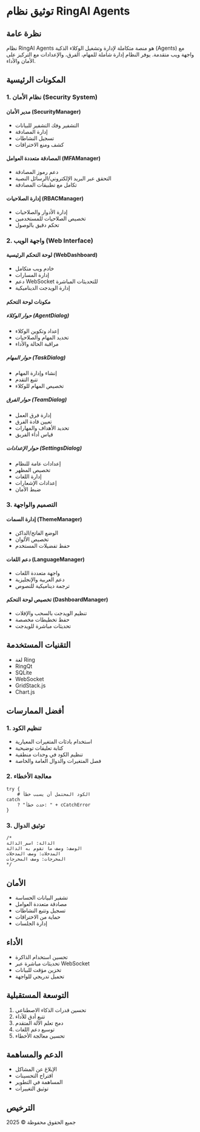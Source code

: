 # توثيق نظام RingAI Agents

## نظرة عامة
نظام RingAI Agents هو منصة متكاملة لإدارة وتشغيل الوكلاء الذكية (Agents) مع واجهة ويب متقدمة. يوفر النظام إدارة شاملة للمهام، الفرق، والإعدادات مع التركيز على الأمان والأداء.

## المكونات الرئيسية

### 1. نظام الأمان (Security System)
#### مدير الأمان (SecurityManager)
- التشفير وفك التشفير للبيانات
- إدارة المصادقة
- تسجيل النشاطات
- كشف ومنع الاختراقات

#### المصادقة متعددة العوامل (MFAManager)
- دعم رموز المصادقة
- التحقق عبر البريد الإلكتروني/الرسائل النصية
- تكامل مع تطبيقات المصادقة

#### إدارة الصلاحيات (RBACManager)
- إدارة الأدوار والصلاحيات
- تخصيص الصلاحيات للمستخدمين
- تحكم دقيق بالوصول

### 2. واجهة الويب (Web Interface)

#### لوحة التحكم الرئيسية (WebDashboard)
- خادم ويب متكامل
- إدارة المسارات
- دعم WebSocket للتحديثات المباشرة
- إدارة الويدجت الديناميكية

#### مكونات لوحة التحكم

##### حوار الوكلاء (AgentDialog)
- إعداد وتكوين الوكلاء
- تحديد المهام والصلاحيات
- مراقبة الحالة والأداء

##### حوار المهام (TaskDialog)
- إنشاء وإدارة المهام
- تتبع التقدم
- تخصيص المهام للوكلاء

##### حوار الفرق (TeamDialog)
- إدارة فرق العمل
- تعيين قادة الفرق
- تحديد الأهداف والمهارات
- قياس أداء الفريق

##### حوار الإعدادات (SettingsDialog)
- إعدادات عامة للنظام
- تخصيص المظهر
- إدارة اللغات
- إعدادات الإشعارات
- ضبط الأمان

### 3. التصميم والواجهة

#### إدارة السمات (ThemeManager)
- الوضع الفاتح/الداكن
- تخصيص الألوان
- حفظ تفضيلات المستخدم

#### دعم اللغات (LanguageManager)
- واجهة متعددة اللغات
- دعم العربية والإنجليزية
- ترجمة ديناميكية للنصوص

#### تخصيص لوحة التحكم (DashboardManager)
- تنظيم الويدجت بالسحب والإفلات
- حفظ تخطيطات مخصصة
- تحديثات مباشرة للويدجت

## التقنيات المستخدمة
- لغة Ring
- RingQt
- SQLite
- WebSocket
- GridStack.js
- Chart.js

## أفضل الممارسات

### 1. تنظيم الكود
- استخدام بادئات المتغيرات المعيارية
- كتابة تعليقات توضيحية
- تنظيم الكود في وحدات منطقية
- فصل المتغيرات والدوال العامة والخاصة

### 2. معالجة الأخطاء
```ring
try {
    # الكود المحتمل أن يسبب خطأ
catch
    ? "حدث خطأ: " + cCatchError
}
```

### 3. توثيق الدوال
```ring
/*
الدالة: اسم_الدالة
الوصف: وصف ما تقوم به الدالة
المدخلات: وصف المدخلات
المخرجات: وصف المخرجات
*/
```

## الأمان
- تشفير البيانات الحساسة
- مصادقة متعددة العوامل
- تسجيل وتتبع النشاطات
- حماية من الاختراقات
- إدارة الجلسات

## الأداء
- تحسين استخدام الذاكرة
- تحديثات مباشرة عبر WebSocket
- تخزين مؤقت للبيانات
- تحميل تدريجي للواجهة

## التوسعة المستقبلية
1. تحسين قدرات الذكاء الاصطناعي
2. تتبع أدق للأداء
3. دمج تعلم الآلة المتقدم
4. توسيع دعم اللغات
5. تحسين معالجة الأخطاء

## الدعم والمساهمة
- الإبلاغ عن المشاكل
- اقتراح التحسينات
- المساهمة في التطوير
- توثيق التغييرات

## الترخيص
جميع الحقوق محفوظة © 2025
